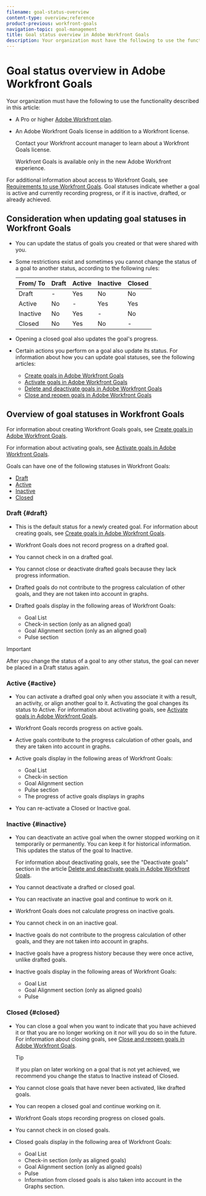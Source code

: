 ```yaml
---
filename: goal-status-overview
content-type: overview;reference
product-previous: workfront-goals
navigation-topic: goal-management
title: Goal status overview in Adobe Workfront Goals
description: Your organization must have the following to use the functionality described in this article - EDIT ME.
---
```


# Goal status overview in Adobe Workfront Goals

Your organization must have the following to use the functionality described in this article:

* A Pro or higher [Adobe Workfront plan](https://www.workfront.com/plans). 
* An Adobe Workfront Goals license in addition to a Workfront license.

  Contact your Workfront account manager to learn about a Workfront Goals license.

  Workfront Goals is available only in the new Adobe Workfront experience.

For additional information about access to Workfront Goals, see [Requirements to use Workfront Goals](../../workfront-goals/goal-management/access-needed-for-wf-goals.md).
Goal statuses indicate whether a goal is active and currently recording progress, or if it is inactive, drafted, or already achieved.

## Consideration when updating goal statuses in Workfront Goals

* You can update the status of goals you created or that were shared with you. 
* Some restrictions exist and sometimes you cannot change the status of a goal to another status, according to the following rules: 

  | From/ To |Draft |Active |Inactive |Closed |
  |---|---|---|---|---|
  | Draft |-  |Yes |No |No |
  | Active |No |- |Yes |Yes |
  | Inactive |No |Yes |- |No |
  | Closed  |No |Yes |No |-  |

* Opening a closed goal also updates the goal's progress. 
* Certain actions you perform on a goal also update its status.&nbsp;For information about how you can update goal statuses, see the following articles:

   * [Create goals in Adobe Workfront Goals](../../workfront-goals/goal-management/create-goals.md) 
   * [Activate goals in Adobe Workfront Goals](../../workfront-goals/goal-management/activate-goals.md) 
   * [Delete and deactivate goals in Adobe Workfront Goals](../../workfront-goals/goal-management/delete-and-deactivate-goals.md) 
   * [Close and reopen goals in Adobe Workfront Goals](../../workfront-goals/goal-management/close-and-reopen-goals.md)

## Overview of goal statuses in&nbsp;Workfront Goals

For information about creating Workfront Goals goals, see [Create goals in Adobe Workfront Goals](../../workfront-goals/goal-management/create-goals.md).

For information about activating goals, see [Activate goals in Adobe Workfront Goals](../../workfront-goals/goal-management/activate-goals.md).

Goals can have one of the following statuses in Workfront Goals:

* [Draft](#draft) 
* [Active](#active) 
* [Inactive](#inactive) 
* [Closed](#closed)

### Draft {#draft}

* This is the default status for a newly created goal. For information about creating goals, see [Create goals in Adobe Workfront Goals](../../workfront-goals/goal-management/create-goals.md). 
* Workfront Goals does not record progress on a drafted goal. 
* You cannot check in on a drafted goal. 
* You cannot close or deactivate drafted goals because they lack progress information.
* Drafted goals do not contribute to the progress calculation of other goals, and they are not taken into account in graphs. 
* Drafted goals display in the following areas of Workfront Goals:

   * Goal List
   * Check-in section (only as an aligned goal)
   * Goal Alignment section (only as an aligned goal)
   * Pulse section

>[!IMPORTANT]
>
>After you change the status of a goal to any other status, the goal can never be placed in a Draft status again.

### Active {#active}

* You can activate a drafted goal only when you associate it with a result, an activity, or align another goal to it. Activating the goal changes its status to Active. For information about activating goals, see [Activate goals in Adobe Workfront Goals](../../workfront-goals/goal-management/activate-goals.md). 
* Workfront Goals records progress on active goals. 
* Active goals contribute to the progress calculation of other goals, and they are taken into account in graphs. 
* Active goals display in the following areas of Workfront Goals:

   * Goal List
   * Check-in section
   * Goal Alignment section
   * Pulse section
   * The progress of active goals displays in graphs

* You can re-activate a Closed or Inactive goal.

### Inactive {#inactive}

* You can deactivate an active goal when the owner stopped working on it temporarily or permanently. You can keep it for historical information. This updates the status of the goal to Inactive.

  For information about deactivating goals, see the "Deactivate goals" section in the article [Delete and deactivate goals in Adobe Workfront Goals](../../workfront-goals/goal-management/delete-and-deactivate-goals.md). 

* You cannot deactivate a drafted or closed goal. 
* You can reactivate an inactive goal and continue to work on it. 
* Workfront Goals does not calculate progress on inactive goals. 
* You cannot check in on an inactive goal. 
* Inactive goals do not contribute to the progress calculation of other goals, and they are not taken into account in graphs. 
* Inactive goals have a progress history because they were once active, unlike drafted goals. 
* Inactive goals display in the following areas of Workfront Goals:

   * Goal List
   * Goal Alignment section (only as aligned goals)
   * Pulse

### Closed {#closed}

* You can close a goal when you want to indicate that you have achieved it or that you are no longer working on it nor will you do so in the future. For information about closing goals, see [Close and reopen goals in Adobe Workfront Goals](../../workfront-goals/goal-management/close-and-reopen-goals.md).

  >[!TIP]
  >
  >If you plan on later working on a goal that is not yet achieved, we recommend you change the status to Inactive instead of Closed.

* You cannot close goals that have never been activated, like drafted goals. 
* You can reopen a closed goal and continue working on it. 
* Workfront Goals stops recording progress on closed goals.
* You cannot check in on closed goals. 
* Closed goals display in the following area of Workfront Goals:

   * Goal List
   * Check-in section (only as aligned goals)
   * Goal Alignment section (only as aligned goals)
   * Pulse
   * Information from closed goals is also taken into account in the Graphs section.


